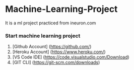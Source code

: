 # Machine-Learning-Project
 It is a ml project practiced from ineuron.com
 
 ### Start machine learning project 
 
 1. [Github Account] (https://github.com/)
 2. [Heroku Account] (https://www.heroku.com/)
 3. [VS Code IDE] (https://code.visualstudio.com/Download)
 4. [GIT CLI] (https://git-scm.com/downloads)
